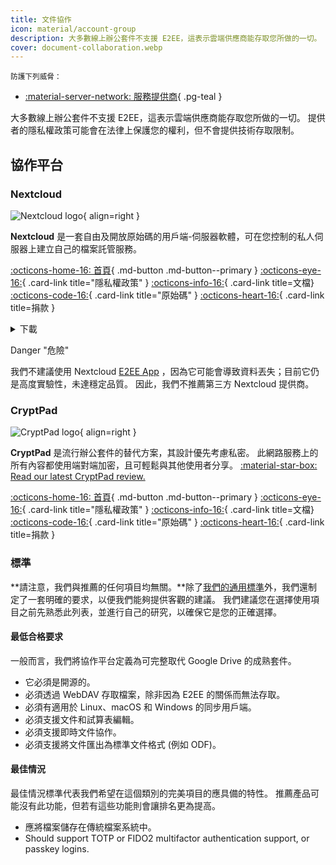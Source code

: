 ```yaml
---
title: 文件協作
icon: material/account-group
description: 大多數線上辦公套件不支援 E2EE，這表示雲端供應商能存取您所做的一切。
cover: document-collaboration.webp
---
```


<small>防護下列威脅：</small>

- [:material-server-network: 服務提供商](basics/common-threats.md#privacy-from-service-providers){ .pg-teal }

大多數線上辦公套件不支援 E2EE，這表示雲端供應商能存取您所做的一切。 提供者的隱私權政策可能會在法律上保護您的權利，但不會提供技術存取限制。

## 協作平台

### Nextcloud

<div class="admonition recommendation" markdown>

![Nextcloud logo](assets/img/document-collaboration/nextcloud.svg){ align=right }

**Nextcloud** 是一套自由及開放原始碼的用戶端-伺服器軟體，可在您控制的私人伺服器上建立自己的檔案託管服務。

[:octicons-home-16: 首頁](https://nextcloud.com){ .md-button .md-button--primary }
[:octicons-eye-16:](https://nextcloud.com/privacy){ .card-link title="隱私權政策" }
[:octicons-info-16:](https://nextcloud.com/support){ .card-link title=文檔}
[:octicons-code-16:](https://github.com/nextcloud){ .card-link title="原始碼" }
[:octicons-heart-16:](https://nextcloud.com/contribute){ .card-link title=捐款 }

<details class="downloads" markdown>
<summary>下載</summary>

- [:simple-googleplay: Google Play](https://play.google.com/store/apps/details?id=com.nextcloud.client)
- [:simple-appstore: App Store](https://apps.apple.com/app/id1125420102)
- [:simple-github: GitHub](https://github.com/nextcloud/android/releases)
- [:fontawesome-brands-windows: Windows](https://nextcloud.com/install/#install-clients)
- [:simple-apple: macOS](https://nextcloud.com/install/#install-clients)
- [:simple-linux: Linux](https://nextcloud.com/install/#install-clients)

</details>

</div>

<div class="admonition danger" markdown>
<p class="admonition-title">Danger "危險"</p>

我們不建議使用 Nextcloud [E2EE App](https://apps.nextcloud.com/apps/end_to_end_encryption) ，因為它可能會導致資料丟失；目前它仍是高度實驗性，未達穩定品質。 因此，我們不推薦第三方 Nextcloud 提供商。

</div>

### CryptPad

<div class="admonition recommendation" markdown>

![CryptPad logo](assets/img/document-collaboration/cryptpad.svg){ align=right }

**CryptPad** 是流行辦公套件的替代方案，其設計優先考慮私密。 此網路服務上的所有內容都使用端對端加密，且可輕鬆與其他使用者分享。 [:material-star-box: Read our latest CryptPad review.](https://www.privacyguides.org/articles/2025/02/07/cryptpad-review/)

[:octicons-home-16: 首頁](https://cryptpad.fr){ .md-button .md-button--primary }
[:octicons-eye-16:](https://cryptpad.fr/pad/#/2/pad/view/GcNjAWmK6YDB3EO2IipRZ0fUe89j43Ryqeb4fjkjehE){ .card-link title="隱私權政策" }
[:octicons-info-16:](https://docs.cryptpad.fr){ .card-link title=文檔}
[:octicons-code-16:](https://github.com/xwiki-labs/cryptpad){ .card-link title="原始碼" }
[:octicons-heart-16:](https://opencollective.com/cryptpad){ .card-link title=捐款 }

</details>

</div>

### 標準

\*\*請注意，我們與推薦的任何項目均無關。\*\*除了[我們的通用標準](about/criteria.md)外，我們還制定了一套明確的要求，以便我們能夠提供客觀的建議。 我們建議您在選擇使用項目之前先熟悉此列表，並進行自己的研究，以確保它是您的正確選擇。

#### 最低合格要求

一般而言，我們將協作平台定義為可完整取代 Google Drive 的成熟套件。

- 它必須是開源的。
- 必須透過 WebDAV 存取檔案，除非因為 E2EE 的關係而無法存取。
- 必須有適用於 Linux、macOS 和 Windows 的同步用戶端。
- 必須支援文件和試算表編輯。
- 必須支援即時文件協作。
- 必須支援將文件匯出為標準文件格式 (例如 ODF)。

#### 最佳情況

最佳情況標準代表我們希望在這個類別的完美項目的應具備的特性。 推薦產品可能沒有此功能，但若有這些功能則會讓排名更為提高。

- 應將檔案儲存在傳統檔案系統中。
- Should support TOTP or FIDO2 multifactor authentication support, or passkey logins.
